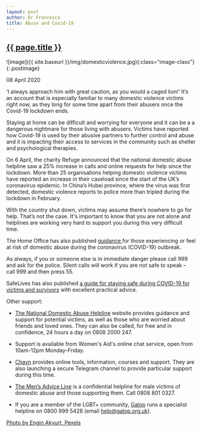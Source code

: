 ```yaml
---
layout: post
author: Dr Francesca
title: Abuse and Covid-19
---
```

 
 <h2 class="postheader"><a href="{{ site.baseurl }}{{ page.url }}">{{ page.title }}</a></h2>


![image]({{ site.baseurl }}/img/domesticviolence.jpg){:class="image-class"}{:.postimage}

<p class="blogdate">08 April 2020</p>

‘I always approach him with great caution, as you would a caged lion!’  It’s an account that is especially familiar to many domestic violence victims right now, as they long for some time apart from their abusers once the Covid-19 lockdown ends. 

Staying at home can be difficult and worrying for everyone and it can be a a dangerous nightmare for those living with abusers. Victims have reported how Covid-19 is used by their abusive partners to further control and abuse and it is impacting their access to services in the community such as shelter and psychological therapies.  

On 6 April, the charity Refuge announced that the national domestic abuse helpline saw a 25% increase in calls and online requests for help since the lockdown. More than 25 organisations helping domestic violence victims have reported an increase in their caseload since the start of the UK’s coronavirus epidemic. In China’s Hubei province, where the virus was first detected, domestic violence reports to police more than tripled during the lockdown in February.

With the country shut down, victims may assume there’s nowhere to go for help. That’s not the case. It's important to know that you are not alone and helplines are working very hard to support you during this very difficult time. 

The Home Office has also published <a href="https://www.gov.uk/government/publications/coronavirus-covid-19-and-domestic-abuse"> guidance </a>for those experiencing or feel at risk of domestic abuse during the coronavirus (COVID-19) outbreak. 

As always, if you or someone else is in immediate danger please call 999 and ask for the police. Silent calls will work if you are not safe to speak – call 999 and then press 55.

SafeLives has also published <a href="https://safelives.org.uk/staying-safe-during-covid-19-guidance">a guide for staying safe during COVID-19 for victims and survivors</a> with excellent practical advice.

Other support:

-	<a href="https://www.nationaldahelpline.org.uk/">The National Domestic Abuse Helpline</a> website provides guidance and support for potential victims, as well as those who are worried about friends and loved ones. They can also be called, for free and in confidence, 24 hours a day on 0808 2000 247. 

-	Support is available from Women's Aid's online chat service, open from 10am-12pm Monday-Friday.

-	<a href="https://chayn.co/">Chayn</a> provides online tools, information, courses and support. They are also launching a secure Telegram channel to provide particular support during this time. 

-	<a href="http://www.mensadviceline.org.uk/">The Men’s Advice Line</a> is a confidential helpline for male victims of domestic abuse and those supporting them. Call 0808 801 0327.

-	If you are a member of the LGBT+ community, <a href="https://www.galop.org.uk/galop-to-run-national-lgbt-domestic-violence-helpline/">Galop</a> runs a specialist helpline on 0800 999 5428 (email help@galop.org.uk).

<a href="https://www.pexels.com/photo/woman-standing-in-front-of-brown-wood-plank-1458826/">Photo by Engin Akyurt, Pexels</a>


<br>
<div class="sharethis-inline-share-buttons"></div>
<br>

